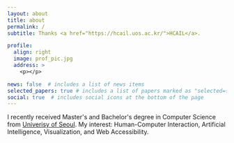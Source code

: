 ```yaml
---
layout: about
title: about
permalink: /
subtitle: Thanks <a href="https://hcail.uos.ac.kr/">HCAIL</a>.

profile:
  align: right
  image: prof_pic.jpg
  address: >
    <p></p>

news: false  # includes a list of news items
selected_papers: true # includes a list of papers marked as "selected={true}"
social: true  # includes social icons at the bottom of the page
---
```


I recently received Master's and Bachelor's degree in Computer Science from <a href="https://www.uos.ac.kr/">Univerisy of Seoul</a>. My interest: Human-Computer Interaction, Artificial Intelligence, Visualization, and Web Accessibility.